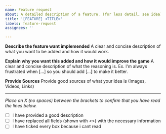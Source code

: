 ```yaml
---
name: Feature request
about: A detailed description of a feature. (for less detail, see idea)
title: '[FEATURE] <TITLE>'
labels: feature-request
assignees: ''

---
```


**Describe the feature want implemended**
A clear and concise description of what you want to be added and how it would work.

**Explain why you want this added and how it would improve the game**
A clear and concise description of what the reasoning is. Ex. I'm always frustrated when [...] so you should add [...] to make it better.

**Provide Sources**
Provide good sources of what your idea is (Images, Videos, Links)

---

*Place an X (no spaces) between the brackets to confirm that you have read the lines below.*
- [ ] I have provided a good description
- [ ] I have replaced all fields (shown with <>) with the necessary information
- [ ] I have ticked every box because i cant read
